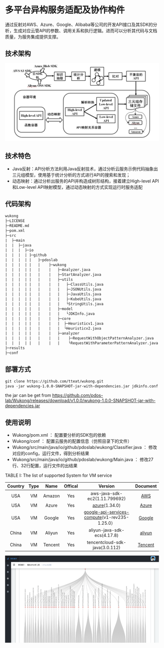 # 多平台异构服务适配及协作构件

通过反射对AWS、Azure、Google、Alibaba等公司的开发API接口及其SDK的分析，生成对应云管API的参数、调用关系和执行逻辑。进而可以分析其代码与文档质量，为服务集成提供支撑。

## 技术架构

![Alt Screenshot](https://github.com/tteat/wukong/blob/main/img/架构2.png)

## 技术特色

* Java反射：API分析方法利用Java反射技术，通过分析云服务示例代码抽象出三元组模型，使用基于统计分析的方式进行API的搜索和发现；
* 动态映射：通过分析出服务的API并构造成树形结构，接着建立High-level API和Low-level API映射模型，通过动态映射的方式实现运行时服务适配

## 代码架构
```
wukong
├─LICENSE
├─README.md
├─pom.xml
├─src
|  ├─main
|  |  ├─java
|  |  |  ├─io
|  |  |  | ├─github
|  |  |  | |   ├─pdoslab
|  |  |  | |   |    ├─wukong
|  |  |  | |   |    |   ├─Analyzer.java
|  |  |  | |   |    |   ├─StartAnalyzer.java
|  |  |  | |   |    |   ├─utils
|  |  |  | |   |    |   |   ├─ClassUtils.java
|  |  |  | |   |    |   |   ├─JSONUtils.java
|  |  |  | |   |    |   |   ├─JavaUtils.java
|  |  |  | |   |    |   |   ├─KubeUtils.java
|  |  |  | |   |    |   |   └StringUtils.java
|  |  |  | |   |    |   ├─model
|  |  |  | |   |    |   |   └JDKInfo.java
|  |  |  | |   |    |   ├─core
|  |  |  | |   |    |   |  ├─Heuristicv1.java
|  |  |  | |   |    |   |  └Heuristicv2.java
|  |  |  | |   |    |   ├─analyzer
|  |  |  | |   |    |   |    ├─RequestWithObjectPatternAnalyzer.java
|  |  |  | |   |    |   |    └RequestWithParameterPatternAnalyzer.java
├─results
├─conf
```

## 部署方式    
```
git clone https://github.com/tteat/wukong.git
java -jar wukong-1.0.0-SNAPSHOT-jar-with-dependencies.jar jdkinfo.conf
```
the jar can be get from https://github.com/pdos-lab/Wukong/releases/download/v1.0.0/wukong-1.0.0-SNAPSHOT-jar-with-dependencies.jar

## 使用说明   

* Wukong/pom.xml ： 配置要分析的SDK包的依赖
* Wukong/conf ： 配置云服务的配置信息（仿照目录下的文件）
* Wukong/src/main/java/io/github/pdoslab/wukong/Classifier.java ： 修改对应的config，运行文件，得到分析结果
* Wukong/src/main/java/io/github/pdoslab/wukong/Main.java ： 修改27行、32行配置，运行文件的出结果


TABLE I: The list of supported System for VM service

|  Country  |   Type    |   Name    |  Offical  |  Version  |      Document       |
| :-------: | :-------: | :-------: | :-------: | :-------: |      :-------:      |
|  USA      |     VM    |   Amazon    |    Yes    |   aws-java-sdk-ec2(1.11.799692)                       | [AWS](https://docs.aws.amazon.com/zh_cn/AmazonECS/latest/developerguide/logging-using-cloudtrail.html)                    |
|  USA      |     VM    |   Azure     |    Yes    |   [azure](https://github.com/Azure/azure-sdk-for-java.git)(1.34.0)                                    | [Azure](https://docs.azure.cn/zh-cn/virtual-machines/linux/quick-create-portal?toc=%2Fvirtual-machines%2Flinux%2Ftoc.json)|
|  USA      |     VM    |   Google    |    Yes    |   [google-api-services-compute](https://github.com/google/apis-client-generator.git)(v1-rev235-1.25.0）   | [Google](https://cloud.google.com/compute/docs/reference/rest/v1/)  |
|  China    |     VM    |   Aliyun    |    Yes    |   aliyun-java-sdk-ecs(4.17.8)                      | [aliyun](https://help.aliyun.com/document_detail/25484.html)        |
|  China    |     VM    |   Tencent   |    Yes    |   tencentcloud-sdk-java(3.0.112)                   | [Tencent](https://intl.cloud.tencent.com/product/api)               |

![Alt Screenshot](https://github.com/tteat/wukong/blob/main/img/api.png)
